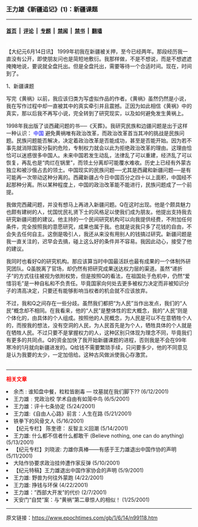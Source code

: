 ### 王力雄《新疆追记》(1)：新疆课题

---

#### [首页](../../../..?n99118) &nbsp;|&nbsp; [评论](../../../../../epoch-comment?n99118) &nbsp;|&nbsp; [专题](../../../../../epoch-special?n99118) &nbsp;|&nbsp; [禁闻](../../../../../epoch-news?n99118) &nbsp;|&nbsp; [禁书](../../../../../books?n99118) &nbsp;|&nbsp; [翻墙](https://github.com/gfw-breaker/nogfw/blob/master/README.md?n99118)


<div class="post_content" id="artbody" itemprop="articleBody">
 <!-- article content begin -->
 <p>
  <font color="#ffffff">
   (http://www.epochtimes.com)
  </font>
  <br/>
  【大纪元6月14日讯】 1999年初我在新疆被关押，至今已经两年。那段经历我一直没有公开，即使朋友问也是简短地敷衍。我那样做，不是不想说，而是不想遮遮掩掩地说，要说就全盘托出。但是全盘托出，需要等待一个合适时间。现在，时间到了。
 </p>
 <p>
  1、新疆课题
 </p>
 <p>
  写完《黄祸》以前，我应该归类为写虚拟作品的作者。《黄祸》虽然仍然是小说，我在写作过程中却一直被其中的真实牵引并且震撼。正因为如此相信《黄祸》中的真实，那以后我不再写小说，完全转到了研究现实，以及如何避免发生黄祸上。
 </p>
 <p>
  1998年我出版了谈西藏问题的书──《天葬》。我研究民族和边疆问题是出于这样一种认识：
  <ok href="http://www3.epochtimes.com/news/epochnews/main/2.html">
   <font color="blue">
    中国
   </font>
  </ok>
  避免黄祸唯有政治改革，而政治改革首当其冲的挑战是民族问题。民族问题能否解决，决定着政治改革是否能成功，甚至是否能开始。因为若不事先就消除国家分裂的危险，专制权力就会以此为拒绝政治改革的理由。这理由恰恰可以迷惑很多中国人。未来中国若发生动乱，法律乱了可以重建，经济乱了可以恢复，再乱也是“肉烂在锅里”，而领土分离却可能覆水难收。历史上已经有外蒙古独立和被沙俄占去的领土。中国现实的民族问题──尤其是西藏和新疆问题──是有可能再一次带动这种分离的。西藏新疆占今日中国百分之四十以上面积，中国经不起那种分离。所以某种程度上，中国的政治改革能不能进行，民族问题成了一个前提。
 </p>
 <p>
  我做完西藏问题，并没有想马上再进入新疆问题。Q在这时出现。他是个颇具魅力也颇有建树的人，忧国忧民礼贤下士的风格足以使我们成为朋友。他提出支持我去研究新疆问题的建议。他主持的一个民间研究机构可以向我提供经费，不附加任何条件，完全按照我的意愿研究，成果也属于我。也就是说我只多了花钱的自由，不会失去任何自主。这倒是吸引人，我还从来没有用别人的钱搞过研究。新疆问题是我一直关注的，迟早会去搞，碰上这么好的条件并不容易。我因此动心，接受了他的建议。
 </p>
 <p>
  我同时也看好Q的研究机构。那应该算当时中国最活跃也最有成果的一个体制外研究团队。Q虽脱离了官场，却仍然有把研究成果送达权力层的渠道。虽然“递折子”的方式往往被视为依附权势，但是按照Q的看法，在祖国处于危机中，仍然“爱惜羽毛”是一种自私和不负责任。毕竟国家向何处去更多被权力决定而非被知识分子的清高决定，只要还有能够影响当权者的机会就不应该放弃。
 </p>
 <p>
  不过，我和Q之间存在一些分歧。虽然我们都把“为人民”当作出发点，我们的“人民”概念却不相同。在我看来，他的“人民”是整体性的宏大概念，我的“人民”则是个体化的，由具体的个人组成。按照他的人民概念，为人民是可以不在意牺牲个人的，而按我的想法，没有空洞的人民，为人民首先是为个人，牺牲具体的个人就是在牺牲人民。不过只要不是掌握权力的人，这种区别只体现为理念不同，毕竟我们有更多的共同点。Q的资金加快了我开始新疆课题的进程，否则我是不会在99年寒冷的1月就向新疆进发的。Q给钱不需要繁琐手续，只问要多少，他的不同意见是认为我要的太少，一定加倍给。这种古风做派使我心存激赏。
  <br/>
  <font color="#ffffff">
   (http://www.dajiyuan.com)
  </font>
 </p>
 <hr/>
 <p>
  <b>
   <font color="red">
    相关文章
   </font>
  </b>
  <br/>
 </p>
 <li>
  <ok href="newscontent.asp?ID=98342" target="_blank">
   余杰 : 谁知盘中餐，粒粒皆剧毒 — 坟墓就在我们脚下??
  </ok>
  (6/12/2001)
  <li>
   <ok href="newscontent.asp?ID=95800" target="_blank">
    王力雄﹕党政治校 学术自由有如笼中鸟
   </ok>
   (6/5/2001)
   <li>
    <ok href="newscontent.asp?ID=91771" target="_blank">
     王力雄：评十七条协定
    </ok>
    (5/24/2001)
    <li>
     <ok href="newscontent.asp?ID=90829" target="_blank">
      王力雄:《自由人心路》前言：人生在路
     </ok>
     (5/21/2001)
     <li>
      <ok href="newscontent.asp?ID=89147" target="_blank">
       铁拳下的风骨文人
      </ok>
      (5/16/2001)
      <li>
       <ok href="newscontent.asp?ID=88151" target="_blank">
        【纪元专栏】 陈奎德： 反智主义回潮
       </ok>
       (5/14/2001)
       <li>
        <ok href="newscontent.asp?ID=87984" target="_blank">
         王力雄: 什么都不信者什么都敢干 (Believe nothing, one can do anything)
        </ok>
        (5/13/2001)
        <li>
         <ok href="newscontent.asp?ID=87127" target="_blank">
          【纪元专栏】刘晓波: 力雄你真棒——有感于王力雄退出中国作协的声明
         </ok>
         (5/11/2001)
         <li>
          <ok href="newscontent.asp?ID=86654" target="_blank">
           大陆作协要求政治挂帅遭作家反弹
          </ok>
          (5/10/2001)
          <li>
           <ok href="newscontent.asp?ID=86289" target="_blank">
            【纪元特稿】王力雄退出中国作家协会的声明
           </ok>
           (5/9/2001)
           <li>
            <ok href="newscontent.asp?ID=79579" target="_blank">
             王力雄: 野兽为何往外蒙跑
            </ok>
            (4/22/2001)
            <li>
             <ok href="newscontent.asp?ID=79578" target="_blank">
              王力雄: 挣钱与环保
             </ok>
             (4/22/2001)
             <li>
              <ok href="newscontent.asp?ID=44689" target="_blank">
               王力雄：”西部大开发”的代价
              </ok>
              (2/7/2001)
              <li>
               <ok href="newscontent.asp?ID=39298" target="_blank">
                天安门“自焚”案：与“黄祸”第二章惊人的相似！
               </ok>
               (1/25/2001)
               <br/>
               <!-- article content end -->
               <div id="below_article_ad">
               </div>
              </li>
             </li>
            </li>
           </li>
          </li>
         </li>
        </li>
       </li>
      </li>
     </li>
    </li>
   </li>
  </li>
 </li>
</div>


---

原文链接：https://www.epochtimes.com/gb/1/6/14/n99118.htm